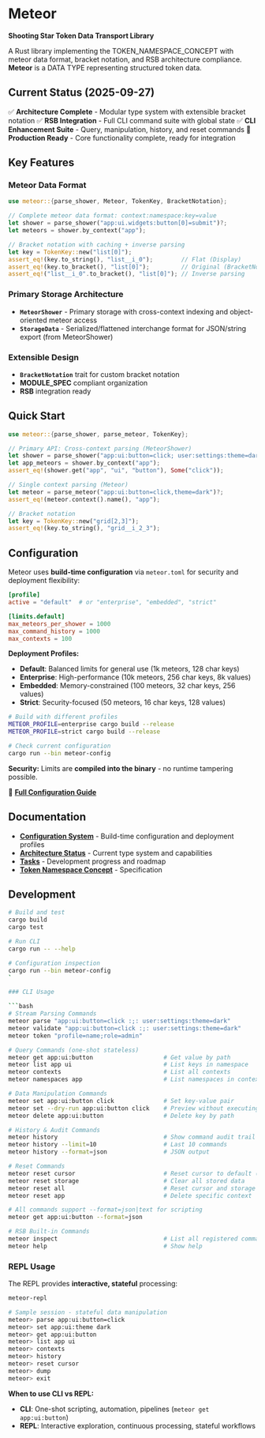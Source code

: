 # Meteor

**Shooting Star Token Data Transport Library**

A Rust library implementing the TOKEN_NAMESPACE_CONCEPT with meteor data format, bracket notation, and RSB architecture compliance. **Meteor** is a DATA TYPE representing structured token data.

## Current Status (2025-09-27)

✅ **Architecture Complete** - Modular type system with extensible bracket notation
✅ **RSB Integration** - Full CLI command suite with global state
✅ **CLI Enhancement Suite** - Query, manipulation, history, and reset commands
🎯 **Production Ready** - Core functionality complete, ready for integration

## Key Features

### Meteor Data Format
```rust
use meteor::{parse_shower, Meteor, TokenKey, BracketNotation};

// Complete meteor data format: context:namespace:key=value
let shower = parse_shower("app:ui.widgets:button[0]=submit")?;
let meteors = shower.by_context("app");

// Bracket notation with caching + inverse parsing
let key = TokenKey::new("list[0]");
assert_eq!(key.to_string(), "list__i_0");        // Flat (Display)
assert_eq!(key.to_bracket(), "list[0]");         // Original (BracketNotation)
assert_eq!("list__i_0".to_bracket(), "list[0]"); // Inverse parsing
```

### Primary Storage Architecture
- **`MeteorShower`** - Primary storage with cross-context indexing and object-oriented meteor access
- **`StorageData`** - Serialized/flattened interchange format for JSON/string export (from MeteorShower)

### Extensible Design
- **`BracketNotation`** trait for custom bracket notation
- **MODULE_SPEC** compliant organization
- **RSB** integration ready

## Quick Start

```rust
use meteor::{parse_shower, parse_meteor, TokenKey};

// Primary API: Cross-context parsing (MeteorShower)
let shower = parse_shower("app:ui:button=click; user:settings:theme=dark")?;
let app_meteors = shower.by_context("app");
assert_eq!(shower.get("app", "ui", "button"), Some("click"));

// Single context parsing (Meteor)
let meteor = parse_meteor("app:ui:button=click,theme=dark")?;
assert_eq!(meteor.context().name(), "app");

// Bracket notation
let key = TokenKey::new("grid[2,3]");
assert_eq!(key.to_string(), "grid__i_2_3");
```

## Configuration

Meteor uses **build-time configuration** via `meteor.toml` for security and deployment flexibility:

```toml
[profile]
active = "default"  # or "enterprise", "embedded", "strict"

[limits.default]
max_meteors_per_shower = 1000
max_command_history = 1000
max_contexts = 100
```

**Deployment Profiles:**
- **Default**: Balanced limits for general use (1k meteors, 128 char keys)
- **Enterprise**: High-performance (10k meteors, 256 char keys, 8k values)
- **Embedded**: Memory-constrained (100 meteors, 32 char keys, 256 values)
- **Strict**: Security-focused (50 meteors, 16 char keys, 128 values)

```bash
# Build with different profiles
METEOR_PROFILE=enterprise cargo build --release
METEOR_PROFILE=strict cargo build --release

# Check current configuration
cargo run --bin meteor-config
```

**Security:** Limits are **compiled into the binary** - no runtime tampering possible.

📖 **[Full Configuration Guide](docs/CONFIGURATION.md)**

## Documentation

- **[Configuration System](docs/CONFIGURATION.md)** - Build-time configuration and deployment profiles
- **[Architecture Status](docs/procs/ARCHITECTURE_STATUS.md)** - Current type system and capabilities
- **[Tasks](docs/procs/TASKS.txt)** - Development progress and roadmap
- **[Token Namespace Concept](docs/ref/TOKEN_NAMESPACE_CONCEPT.md)** - Specification

## Development

```bash
# Build and test
cargo build
cargo test

# Run CLI
cargo run -- --help

# Configuration inspection
cargo run --bin meteor-config
`

### CLI Usage

```bash
# Stream Parsing Commands
meteor parse "app:ui:button=click :;: user:settings:theme=dark"
meteor validate "app:ui:button=click :;: user:settings:theme=dark"
meteor token "profile=name;role=admin"

# Query Commands (one-shot stateless)
meteor get app:ui:button                    # Get value by path
meteor list app ui                          # List keys in namespace
meteor contexts                             # List all contexts
meteor namespaces app                       # List namespaces in context

# Data Manipulation Commands
meteor set app:ui:button click              # Set key-value pair
meteor set --dry-run app:ui:button click    # Preview without executing
meteor delete app:ui:button                 # Delete key by path

# History & Audit Commands
meteor history                              # Show command audit trail
meteor history --limit=10                   # Last 10 commands
meteor history --format=json                # JSON output

# Reset Commands
meteor reset cursor                         # Reset cursor to default (app:main)
meteor reset storage                        # Clear all stored data
meteor reset all                            # Reset cursor and storage
meteor reset app                            # Delete specific context

# All commands support --format=json|text for scripting
meteor get app:ui:button --format=json

# RSB Built-in Commands
meteor inspect                              # List all registered commands
meteor help                                 # Show help
```

### REPL Usage

The REPL provides **interactive, stateful** processing:

```bash
meteor-repl

# Sample session - stateful data manipulation
meteor> parse app:ui:button=click
meteor> set app:ui:theme dark
meteor> get app:ui:button
meteor> list app ui
meteor> contexts
meteor> history
meteor> reset cursor
meteor> dump
meteor> exit
```

**When to use CLI vs REPL:**
- **CLI**: One-shot scripting, automation, pipelines (`meteor get app:ui:button`)
- **REPL**: Interactive exploration, continuous processing, stateful workflows
